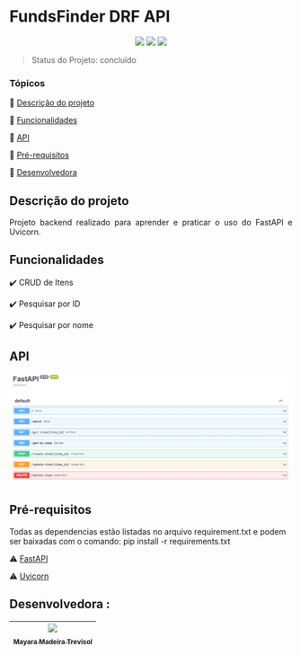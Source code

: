 <h1>FundsFinder DRF API</h1> 

<p align="center">
  <img src="https://img.shields.io/badge/Python-3.10-brightgreen"/>
  <img src="https://img.shields.io/badge/FastAPI-0.75.1-blue"/>
  <img src="https://img.shields.io/badge/Uvicorn-0.17.6-orange"/>
</p>

> Status do Projeto: concluído

### Tópicos 

:small_blue_diamond: [Descrição do projeto](#descrição-do-projeto)

:small_blue_diamond: [Funcionalidades](#funcionalidades)

:small_blue_diamond: [API](#API)

:small_blue_diamond: [Pré-requisitos](#pré-requisitos)

:small_blue_diamond: [Desenvolvedora](#Desenvolvedora)

## Descrição do projeto 

<p align="justify">
  Projeto backend realizado para aprender e praticar o uso do FastAPI e Uvicorn.
</p>

## Funcionalidades

:heavy_check_mark: CRUD de Itens 

:heavy_check_mark: Pesquisar por ID  

:heavy_check_mark: Pesquisar por nome

## API

![](FastAPI.jpg)

## Pré-requisitos
Todas as dependencias estão listadas no arquivo requirement.txt e podem ser baixadas com o comando: pip install -r requirements.txt

:warning: [FastAPI](https://fastapi.tiangolo.com/)

:warning: [Uvicorn](https://www.uvicorn.org/)

## Desenvolvedora :

| [<img src="https://avatars.githubusercontent.com/u/13137866?v=4" width=115><br><sub>Mayara Madeira Trevisol</sub>](https://github.com/mayara-mt) | 
|:--------------------------------------------------------------------------------------------------------------------------------------------------------------------------------------------------:|  